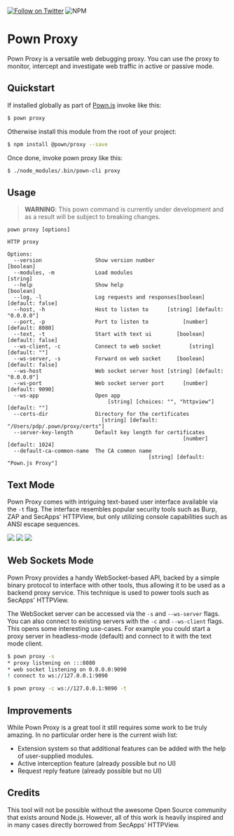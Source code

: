 [![Follow on Twitter](https://img.shields.io/twitter/follow/pownjs.svg?logo=twitter)](https://twitter.com/pownjs)
![NPM](https://img.shields.io/npm/v/@pown/proxy.svg)

# Pown Proxy

Pown Proxy is a versatile web debugging proxy. You can use the proxy to monitor, intercept and investigate web traffic in active or passive mode.

## Quickstart

If installed globally as part of [Pown.js](https://github.com/pownjs/pown) invoke like this:

```sh
$ pown proxy
```

Otherwise install this module from the root of your project:

```sh
$ npm install @pown/proxy --save
```

Once done, invoke pown proxy like this:

```sh
$ ./node_modules/.bin/pown-cli proxy
```

## Usage

> **WARNING**: This pown command is currently under development and as a result will be subject to breaking changes.

```
pown proxy [options]

HTTP proxy

Options:
  --version                 Show version number                        [boolean]
  --modules, -m             Load modules                                [string]
  --help                    Show help                                  [boolean]
  --log, -l                 Log requests and responses[boolean] [default: false]
  --host, -h                Host to listen to      [string] [default: "0.0.0.0"]
  --port, -p                Port to listen to           [number] [default: 8080]
  --text, -t                Start with text ui        [boolean] [default: false]
  --ws-client, -c           Connect to web socket         [string] [default: ""]
  --ws-server, -s           Forward on web socket     [boolean] [default: false]
  --ws-host                 Web socket server host [string] [default: "0.0.0.0"]
  --ws-port                 Web socket server port      [number] [default: 9090]
  --ws-app                  Open app
                                [string] [choices: "", "httpview"] [default: ""]
  --certs-dir               Directory for the certificates
                              [string] [default: "/Users/pdp/.pown/proxy/certs"]
  --server-key-length       Default key length for certificates
                                                        [number] [default: 1024]
  --default-ca-common-name  The CA common name
                                             [string] [default: "Pown.js Proxy"]
```

## Text Mode

Pown Proxy comes with intriguing text-based user interface available via the `-t` flag. The interface resembles popular security tools such as Burp, ZAP and SecApps' HTTPView, but only utilizing console capabilities such as ANSI escape sequences.

![](https://media.githubusercontent.com/media/pownjs/pown-proxy/master/screenshots/01.png)
![](https://media.githubusercontent.com/media/pownjs/pown-proxy/master/screenshots/02.png)
![](https://media.githubusercontent.com/media/pownjs/pown-proxy/master/screenshots/03.png)

## Web Sockets Mode

Pown Proxy provides a handy WebSocket-based API, backed by a simple binary protocol to interface with other tools, thus allowing it to be used as a backend proxy service. This technique is used to power tools such as SecApps' HTTPView.

The WebSocket server can be accessed via the `-s` and `--ws-server` flags. You can also connect to existing servers with the `-c` and `--ws-client` flags. This opens some interesting use-cases. For example you could start a proxy server in headless-mode (default) and connect to it with the text mode client.

```sh
$ pown proxy -s
* proxy listening on :::8080
* web socket listening on 0.0.0.0:9090
! connect to ws://127.0.0.1:9090
```

```sh
$ pown proxy -c ws://127.0.0.1:9090 -t
```

## Improvements

While Pown Proxy is a great tool it still requires some work to be truly amazing. In no particular order here is the current wish list:

* Extension system so that additional features can be added with the help of user-supplied modules.
* Active interception feature (already possible but no UI)
* Request reply feature (already possible but no UI)

## Credits

This tool will not be possible without the awesome Open Source community that exists around Node.js. However, all of this work is heavily inspired and in many cases directly borrowed from SecApps' HTTPView.
